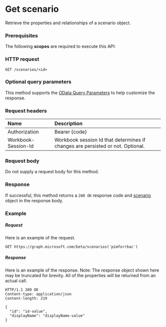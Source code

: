 # Get scenario

Retrieve the properties and relationships of a scenario object.
### Prerequisites
The following **scopes** are required to execute this API: 
### HTTP request
<!-- { "blockType": "ignored" } -->
```http
GET /scenarios/<id>
```
### Optional query parameters
This method supports the [OData Query Parameters](http://graph.microsoft.io/docs/overview/query_parameters) to help customize the response.

### Request headers
| Name      |Description|
|:----------|:----------|
| Authorization  | Bearer {code}|
| Workbook-Session-Id  | Workbook session Id that determines if changes are persisted or not. Optional.|

### Request body
Do not supply a request body for this method.
### Response
If successful, this method returns a `200 OK` response code and [scenario](../resources/scenario.md) object in the response body.
### Example
##### Request
Here is an example of the request.
<!-- {
  "blockType": "request",
  "name": "get_provider"
}-->
```http
GET https://graph.microsoft.com/beta/scenarios('pimforrbac')
```
##### Response
Here is an example of the response. Note: The response object shown here may be truncated for brevity. All of the properties will be returned from an actual call.
<!-- {
  "blockType": "response",
  "truncated": true,
  "@odata.type": "microsoft.graph.provider"
} -->
```http
HTTP/1.1 200 OK
Content-type: application/json
Content-length: 219

{
  "id": "id-value",
  "displayName": "displayName-value"
}
```

<!-- uuid: 8fcb5dbc-d5aa-4681-8e31-b001d5168d79
2015-10-25 14:57:30 UTC -->
<!-- {
  "type": "#page.annotation",
  "description": "Get provider",
  "keywords": "",
  "section": "documentation",
  "tocPath": ""
}-->
